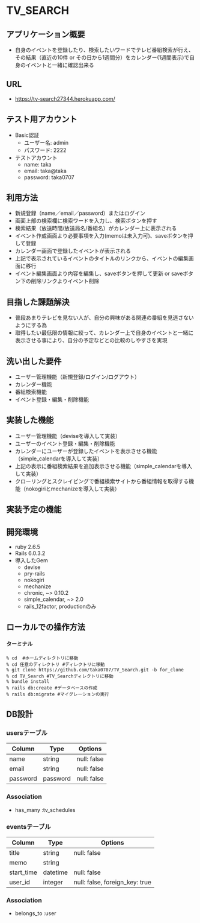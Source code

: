 # TV_SEARCH

## アプリケーション概要
- 自身のイベントを登録したり、検索したいワードでテレビ番組検索が行え、その結果（直近の10件 or その日から1週間分）をカレンダー(1週間表示)で自身のイベントと一緒に確認出来る

## URL
- https://tv-search27344.herokuapp.com/

## テスト用アカウント
- Basic認証
    - ユーザー名: admin
    - パスワード: 2222
- テストアカウント
    - name: taka
    - email: taka@taka
    - password: taka0707

## 利用方法
- 新規登録（name／email／password）またはログイン
- 画面上部の検索欄に検索ワードを入力し、検索ボタンを押す
- 検索結果（放送時間/放送局名/番組名）がカレンダー上に表示される
- イベント作成画面より必要事項を入力(memoは未入力可)、saveボタンを押して登録
- カレンダー画面で登録したイベントが表示される
- 上記で表示されているイベントのタイトルのリンクから、イベントの編集画面に移行
- イベント編集画面より内容を編集し、saveボタンを押して更新 or saveボタン下の削除リンクよりイベント削除

## 目指した課題解決
- 普段あまりテレビを見ない人が、自分の興味がある関連の番組を見逃さないようにする為
- 取得したい最低限の情報に絞って、カレンダー上で自身のイベントと一緒に表示させる事により、自分の予定などとの比較のしやすさを実現

## 洗い出した要件
- ユーザー管理機能（新規登録/ログイン/ログアウト）
- カレンダー機能
- 番組検索機能
- イベント登録・編集・削除機能

## 実装した機能
- ユーザー管理機能（deviseを導入して実装）
- ユーザーのイベント登録・編集・削除機能
- カレンダーにユーザーが登録したイベントを表示させる機能（simple_calendarを導入して実装）
- 上記の表示に番組検索結果を追加表示させる機能（simple_calendarを導入して実装）
- クローリングとスクレイピングで番組検索サイトから番組情報を取得する機能（nokogiriとmechanizeを導入して実装）

## 実装予定の機能

## 開発環境
- ruby 2.6.5
- Rails 6.0.3.2
- 導入したGem
    - devise
    - pry-rails
    - nokogiri
    - mechanize
    - chronic, ~> 0.10.2
    - simple_calendar, ~> 2.0
    - rails_12factor, productionのみ

## ローカルでの操作方法

#### ターミナル
```
% cd  #ホームディレクトリに移動
% cd 任意のディレクトリ #ディレクトリに移動
% git clone https://github.com/taka0707/TV_Search.git -b for_clone 
% cd TV_Search #TV_Searchディレクトリに移動
% bundle install
% rails db:create #データベースの作成
% rails db:migrate #マイグレーションの実行
```

## DB設計

### usersテーブル

|Column|Type|Options|
|------|----|-------|
|name|string|null: false|
|email|string|null: false|
|password|password|null: false|

### Association
- has_many :tv_schedules

### eventsテーブル

|Column|Type|Options|
|------|----|-------|
|title|string|null: false|
|memo|string|
|start_time|datetime|null: false|
|user_id|integer|null: false, foreign_key: true|

### Association
- belongs_to :user
